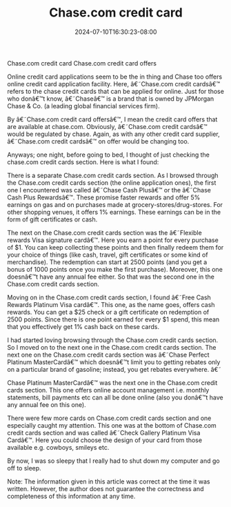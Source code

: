 ﻿---
title: "Chase.com credit card"
date: 2024-07-10T16:30:23-08:00
description: "Credit_Cards Tips for Web Success"
featured_image: "/images/Credit_Cards.jpg"
tags: ["Credit Cards"]
---

Chase.com credit card 
Chase.com credit card offers



Online credit card applications seem to be the in thing and Chase too offers online credit card application facility. Here, â€˜Chase.com credit cardsâ€™ refers to the chase credit cards that can be applied for online. Just for those who donâ€™t know, â€˜Chaseâ€™ is a brand that is owned by JPMorgan Chase & Co. (a leading global financial services firm). 

By â€˜Chase.com credit card offersâ€™, I mean the credit card offers that are available at chase.com. Obviously, â€˜Chase.com credit cardsâ€™ would be regulated by chase. Again, as with any other credit card supplier, â€˜Chase.com credit cardsâ€™ on offer would be changing too.  

Anyways; one night, before going to bed, I thought of just checking the chase.com credit cards section. Here is what I found:

There is a separate Chase.com credit cards section. As I browsed through the Chase.com credit cards section (the online application ones), the first one I encountered was called â€˜Chase Cash Plusâ€™ or the â€˜Chase Cash Plus Rewardsâ€™. These promise faster rewards and offer 5% earnings on gas and on purchases made at grocery-stores/drug-stores. For other shopping venues, it offers 1% earnings. These earnings can be in the form of gift certificates or cash. 

The next on the Chase.com credit cards section was the â€˜Flexible rewards Visa signature cardâ€™. Here you earn a point for every purchase of $1. You can keep collecting these points and then finally redeem them for your choice of things (like cash, travel, gift certificates or some kind of merchandise). The redemption can start at 2500 points (and you get a bonus of 1000 points once you make the first purchase). Moreover, this one doesnâ€™t have any annual fee either. So that was the second one in the Chase.com credit cards section. 

Moving on in the Chase.com credit cards section, I found â€˜Free Cash Rewards Platinum Visa cardâ€™. This one, as the name goes, offers cash rewards. You can get a $25 check or a gift certificate on redemption of 2500 points. Since there is one point earned for every $1 spend, this mean that you effectively get 1% cash back on these cards. 

I had started loving browsing through the Chase.com credit cards section. So I moved on to the next one in the Chase.com credit cards section. The next one on the Chase.com credit cards section was â€˜Chase Perfect Platinum MasterCardâ€™ which doesnâ€™t limit you to getting rebates only on a particular brand of gasoline; instead, you get rebates everywhere. â€˜

Chase Platinum MasterCardâ€™ was the next one in the Chase.com credit cards section. This one offers online account management i.e. monthly statements, bill payments etc can all be done online (also you donâ€™t have any annual fee on this one). 

There were few more cards on Chase.com credit cards section and one especially caught my attention. This one was at the bottom of Chase.com credit cards section and was called â€˜Check Gallery Platinum Visa Cardâ€™. Here you could choose the design of your card from those available e.g. cowboys, smileys etc. 

By now, I was so sleepy that I really had to shut down my computer and go off to sleep.


 
Note: The information given in this article was correct at the time it was written. However, the author does not guarantee the correctness and completeness of this information at any time. 
 

